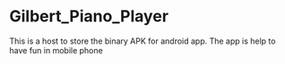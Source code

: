 # Gilbert_Piano_Player
This is a host to store the binary APK for android app. The app is help to have fun in mobile phone
